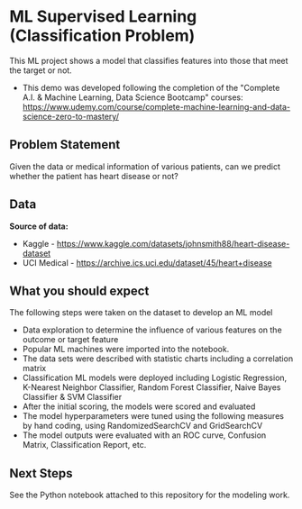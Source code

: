 # ML Supervised Learning (Classification Problem)
This ML project shows a model that classifies features into those that meet the target or not.
* This demo was developed following the completion of the "Complete A.I. & Machine Learning, Data Science Bootcamp" courses: https://www.udemy.com/course/complete-machine-learning-and-data-science-zero-to-mastery/



## Problem Statement

Given the data or medical information of various patients, can we predict whether the patient has heart disease or not?




## Data

**Source of data:** 
* Kaggle - https://www.kaggle.com/datasets/johnsmith88/heart-disease-dataset
* UCI Medical - https://archive.ics.uci.edu/dataset/45/heart+disease





## What you should expect

The following steps were taken on the dataset to develop an ML model
* Data exploration to determine the influence of various features on the outcome or target feature
* Popular ML machines were imported into the notebook.
* The data sets were described with statistic charts including a correlation matrix
* Classification ML models were deployed including Logistic Regression, K-Nearest Neighbor Classifier, Random Forest Classifier, Naive Bayes Classifier & SVM Classifier
* After the initial scoring, the models were scored and evaluated
* The model hyperparameters were tuned using the following measures by hand coding, using RandomizedSearchCV and GridSearchCV
* The model outputs were evaluated with an ROC curve, Confusion Matrix, Classification Report, etc.



## Next Steps

See the Python notebook attached to this repository for the modeling work.
